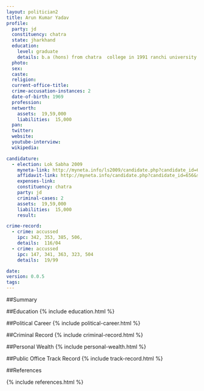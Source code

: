 ```yaml
---
layout: politician2
title: Arun Kumar Yadav
profile: 
  party: jd
  constituency: chatra
  state: jharkhand
  education: 
    level: graduate
    details: b.a (hons) from chatra  college in 1991 ranchi university
  photo: 
  sex: 
  caste: 
  religion: 
  current-office-title: 
  crime-accusation-instances: 2
  date-of-birth: 1969
  profession: 
  networth: 
    assets:  19,59,000
    liabilities:  15,000
  pan: 
  twitter: 
  website: 
  youtube-interview: 
  wikipedia: 

candidature: 
  - election: Lok Sabha 2009
    myneta-link: http://myneta.info/ls2009/candidate.php?candidate_id=656
    affidavit-link: http://myneta.info/candidate.php?candidate_id=656&scan=original
    expenses-link: 
    constituency: chatra 
    party: jd
    criminal-cases: 2
    assets:  19,59,000
    liabilities:  15,000
    result:  

crime-record: 
  - crime: accussed
    ipc: 342, 353, 385, 506,
    details:  116/04  
  - crime: accussed
    ipc: 147, 341, 363, 323, 504
    details:  19/99  

date: 
version: 0.0.5
tags: 
---
```

##Summary


##Education
{% include education.html %}


##Political Career
{% include political-career.html %}


##Criminal Record
{% include criminal-record.html %}


##Personal Wealth
{% include personal-wealth.html %}


##Public Office Track Record
{% include track-record.html %}


##References


{% include references.html %}